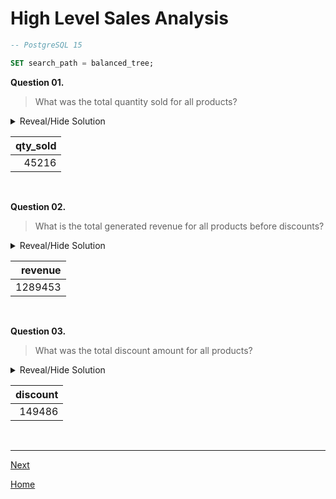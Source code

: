 # **High Level Sales Analysis**

```sql
-- PostgreSQL 15

SET search_path = balanced_tree;
```

**Question 01.**

> What was the total quantity sold for all products?

<details>
<summary>Reveal/Hide Solution</summary>

```sql
SELECT
	SUM(qty) as qty_sold
FROM sales;
```

</details>

| **qty_sold** |
| -----------: |
|        45216 |

<br>

**Question 02.**

> What is the total generated revenue for all products before discounts?

<details>
<summary>Reveal/Hide Solution</summary>

```sql
SELECT
	SUM(qty * price) as revenue
FROM sales;
```

</details>

| **revenue** |
| ----------: |
|     1289453 |

<br>

**Question 03.**

> What was the total discount amount for all products?

<details>
<summary>Reveal/Hide Solution</summary>

```sql
SELECT
	SUM(qty * price * discount / 100) as discount
FROM sales;
```

</details>

| **discount** |
| -----------: |
|       149486 |

<br>

---

[Next](b-TransactionAnalysis.md)

[Home](../README.md)
